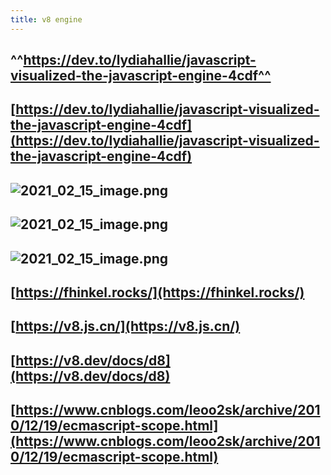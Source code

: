 ```yaml
---
title: v8 engine
---
```


## ^^https://dev.to/lydiahallie/javascript-visualized-the-javascript-engine-4cdf^^
## [https://dev.to/lydiahallie/javascript-visualized-the-javascript-engine-4cdf](https://dev.to/lydiahallie/javascript-visualized-the-javascript-engine-4cdf)
##
##
##
## ![2021_02_15_image.png](https://cdn.logseq.com/%2F7aa8ab99-753a-4230-847b-43a1c3a3ef47ef548036-f6a0-4d60-bce1-4937ce4083a42021_02_15_image.png?Expires=4766956712&Signature=hlLw5q6u-IFsVRD9WX6YQjv-UQ-u0S7jBKrbi3HGV8OzXuoVS6Q9k2g3FBuGqwrO8FtMxHJW4fET~BlxM1Rcffag3a0mMELcMLXF80zYoxHlR~GgnhUB7x18JO0~oiOKuL8GY~6YCEgWUYAwtRS7ap6lupQNoSkSx~eRIcr-PwyKbpDsj9pzhnJZB7iX9gVtR4VCwM9nJL-7qFyUU2YMKyGsjDRFyM9A3npxpLMKSH4LUDYYDQfsARySW5gfsK9P8UvXS1OVRtn5dJ10GjdQzbjzdxbrIDYpa~aflL5r7g9ripqsifKuoxYWKlnwX1Q9G2dPRsLsgpewSQymLe1n~g__&Key-Pair-Id=APKAJE5CCD6X7MP6PTEA)
## ![2021_02_15_image.png](https://cdn.logseq.com/%2F7aa8ab99-753a-4230-847b-43a1c3a3ef47a487d6e4-22df-4de9-827d-f4e653a911b72021_02_15_image.png?Expires=4766955743&Signature=Gd0bvMkKWYZF9JJkaikU-mhb5hj-djfbUwMsJKcwD9Xv-yXK92Vlr2yejPXusMI-tFMnHphaFyQ1~pZrBQlawoHIJdIF8mc5qCn6WL3mC~C68vYdJNlb4~eKZoQUdsyuiSaNnpBPTzok8rDlCiXTsPMcARMbIEtouAENAi1TF-CvHLYTpGnDvwqirhQJ3ceuZicTwW5ch8Vrc8umuHQP8znfP5kLmg7M05CVeqKiT0mrFw86qu-XaBWOnXvYgJybGgfcBoVle8JGU69QY1Q-XwCVj~ighpHRp9fGYBryz39PkChJ~QLgGhN8r4o4tCppIB-X~GWzjqt~LD3d~Y6hCw__&Key-Pair-Id=APKAJE5CCD6X7MP6PTEA)
## ![2021_02_15_image.png](https://cdn.logseq.com/%2F7aa8ab99-753a-4230-847b-43a1c3a3ef47c52ca8fc-62ab-494b-a79c-28d864b0817e2021_02_15_image.png?Expires=4766953861&Signature=fzovCqvcbRG5utOl2uJtq7PyiQvUw79w-is~iD8gOtWzH6ZrrU8M5FVXJ4RuPI5BxwGwJqco2E8Lco0ckv5KDLPLTwnYDOJ4IIve0vey4nYQRY56sVUSthViwaf~GqFsGG6yAGf92XuKl3uksrsRp-8VksPbd9BjZjNn1C4qJa3jkcLKZ5qLz6xqcT2gmFRABHPidpouuh1qd3Vhnj8fB8qCHmHSPpJYAiKph-vYeL81pmNGoeleK2PPkilT9~Dvpt2S1G3cDBHIynHnwenIgNzF2vYfkG41dEguC1bHJvUG4IqJ-jCvgA8MIp5PUR33XJ6gaxOEBo2GlYjuzRGtug__&Key-Pair-Id=APKAJE5CCD6X7MP6PTEA)
## [https://fhinkel.rocks/](https://fhinkel.rocks/)
## [https://v8.js.cn/](https://v8.js.cn/)
## [https://v8.dev/docs/d8](https://v8.dev/docs/d8)
## [https://www.cnblogs.com/leoo2sk/archive/2010/12/19/ecmascript-scope.html](https://www.cnblogs.com/leoo2sk/archive/2010/12/19/ecmascript-scope.html)
